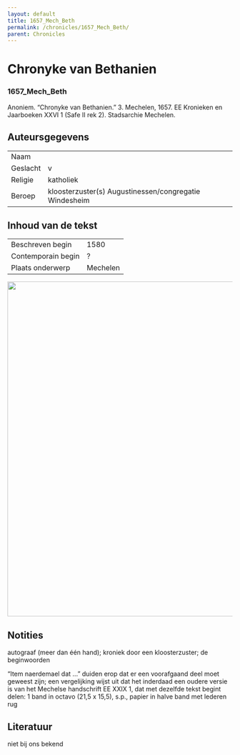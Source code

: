 ```yaml
---
layout: default
title: 1657_Mech_Beth
permalink: /chronicles/1657_Mech_Beth/
parent: Chronicles
--- 
```



# Chronyke van Bethanien 

### 1657_Mech_Beth 

Anoniem. “Chronyke van Bethanien.” 3. Mechelen, 1657. EE Kronieken en Jaarboeken XXVI 1 (Safe II rek 2). Stadsarchie Mechelen. 

## Auteursgegevens 

| | | 
| --------------- | --------------- | 
| Naam |   | 
| Geslacht | v | 
| Religie | katholiek | 
| Beroep | kloosterzuster(s) Augustinessen/congregatie Windesheim | 

## Inhoud van de tekst 

| | | 
| --------------- | --------------- | 
| Beschreven begin | 1580 | 
| Contemporain begin | ? | 
| Plaats onderwerp | Mechelen | 

[<img src="..\..\barplots_chronicles\1657_Mech_Beth.jpg" width="750"/>](..\..\barplots_chronicles\1657_Mech_Beth.jpg) 

## Notities 

autograaf (meer dan één hand); kroniek door een kloosterzuster; de
beginwoorden 

“Item naerdemael dat ...” duiden erop dat er een voorafgaand deel moet  
geweest zijn; een vergelijking wijst uit dat het inderdaad een oudere versie
is van het Mechelse handschrift EE XXIX 1, dat met dezelfde tekst begint  
delen: 1 band in octavo (21,5 x 15,5), s.p., papier in halve band met lederen
rug





## Literatuur 
niet bij ons bekend

